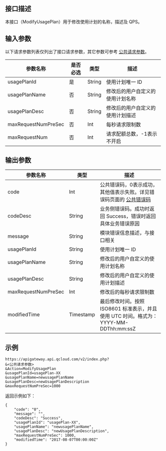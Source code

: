 ## 接口描述

本接口（ModifyUsagePlan）用于修改使用计划的名称，描述及 QPS。

## 输入参数

以下请求参数列表仅列出了接口请求参数，其它参数可参考 [公共请求参数](https://intl.cloud.tencent.com/document/product/628/18814)。

| 参数名称                | 是否必选 | 类型     | 描述                |
| ------------------- | ---- | ------ | ----------------- |
| usagePlanId         | 是    | String | 使用计划唯一 ID         |
| usagePlanName       | 否    | String | 修改后的用户自定义的使用计划名称 |
| usagePlanDesc       | 否    | String | 修改后的用户自定义的使用计划描述 |
| maxRequestNumPreSec | 否    | Int    | 每秒请求限制数          |
| maxRequestNum 	  | 否    | Int    | 请求配额总数，-1表示不开启|

## 输出参数

| 参数名称            | 类型      | 描述                                                         |
| ------------------- | --------- | ------------------------------------------------------------ |
| code                | Int       | 公共错误码，0表示成功，其他值表示失败。详见错误码页面的 [公共错误码](https://intl.cloud.tencent.com/document/product/628/18822) |
| codeDesc            | String    | 业务侧错误码。成功时返回 Success，错误时返回具体业务错误原因 |
| message             | String    | 模块错误信息描述，与接口相关                                 |
| usagePlanId         | String    | 使用计划唯一 ID                                              |
| usagePlanName       | String    | 修改后的用户自定义的使用计划名称                             |
| usagePlanDesc       | String    | 修改后的用户自定义的使用计划描述                             |
| maxRequestNumPreSec | Int       | 修改后的每秒请求限制数                                       |
| modifiedTime        | Timestamp | 最后修改时间。按照 ISO8601 标准表示，并且使用 UTC 时间。格式为：YYYY-MM-DDThh:mm:ssZ |

## 示例 
```
https://apigateway.api.qcloud.com/v2/index.php?
&<公共请求参数>
&Action=ModifyUsagePlan
&usagePlanId=usagePlan-XX
&usagePlanName=newusagePlanName
&usagePlanDesc=newUsagePlanDescription
&maxRequestNumPreSec=1000
```
返回示例如下：
```
{
	"code": "0",
	"message": "",
	"codeDesc": "Success",
	"usagePlanId": "usagePlan-XX",
	"usagePlanName": "newusagePlanName",
	"usagePlanDesc": "newUsagePlanDescription",
	"maxRequestNumPreSec": 1000,
	"modifiedTime": "2017-08-07T00:00:00Z"
}
```





